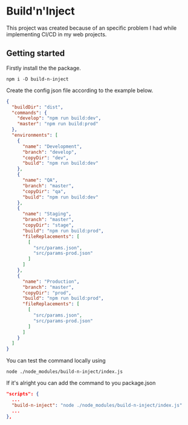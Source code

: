 # Build'n'Inject

This project was created because of an specific problem I had while implementing CI/CD in my web projects.

## Getting started

Firstly install the the package.
```
npm i -D build-n-inject
```

Create the config json file according to the example below.

```json
{
  "buildDir": "dist",
  "commands": {
    "develop": "npm run build:dev",
    "master": "npm run build:prod"
  },
  "environments": [
    {
      "name": "Development",
      "branch": "develop",
      "copyDir": "dev",
      "build": "npm run build:dev"
    },
    {
      "name": "QA",
      "branch": "master",
      "copyDir": "qa",
      "build": "npm run build:dev"
    },
    {
      "name": "Staging",
      "branch": "master",
      "copyDir": "stage",
      "build": "npm run build:prod",
      "fileReplacements": [
        [
          "src/params.json",
          "src/params-prod.json"
        ]
      ]
    },
    {
      "name": "Production",
      "branch": "master",
      "copyDir": "prod",
      "build": "npm run build:prod",
      "fileReplacements": [
        [
          "src/params.json",
          "src/params-prod.json"
        ]
      ]
    }
  ]
}
```

You can test the command locally using
```
node ./node_modules/build-n-inject/index.js
```
If it's alright you can add the command to you package.json
```json
"scripts": {
  ...
  "build-n-inject": "node ./node_modules/build-n-inject/index.js"
  ...
},
```
